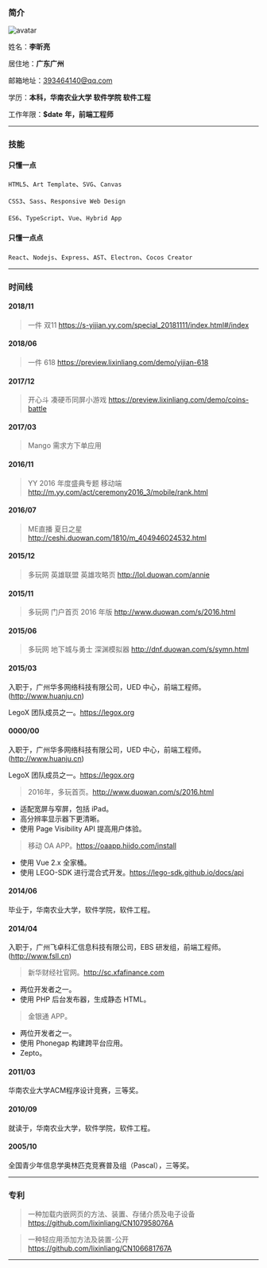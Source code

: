 
### 简介

![avatar](./static/img/avatar.jpg)

姓名：__李昕亮__

居住地：__广东广州__

邮箱地址：393464140@qq.com

学历：__本科，华南农业大学 软件学院 软件工程__

工作年限：__$date__ __年，前端工程师__

---
### 技能

#### 只懂一点

`HTML5`、`Art Template`、`SVG`、`Canvas`

`CSS3`、`Sass`、`Responsive Web Design`

`ES6`、`TypeScript`、`Vue`、`Hybrid App`

#### 只懂一点点

`React`、`Nodejs`、`Express`、`AST`、`Electron`、`Cocos Creator`

---
### 时间线

#### 2018/11

> 一件 双11 https://s-yijian.yy.com/special_20181111/index.html#/index

#### 2018/06

> 一件 618 https://preview.lixinliang.com/demo/yijian-618

#### 2017/12

> 开心斗 凑硬币同屏小游戏 https://preview.lixinliang.com/demo/coins-battle

#### 2017/03

> Mango 需求方下单应用

#### 2016/11

> YY 2016 年度盛典专题 移动端 http://m.yy.com/act/ceremony2016_3/mobile/rank.html

#### 2016/07

> ME直播 夏日之星 http://ceshi.duowan.com/1810/m_404946024532.html

#### 2015/12

> 多玩网 英雄联盟 英雄攻略页 http://lol.duowan.com/annie

#### 2015/11

> 多玩网 门户首页 2016 年版 http://www.duowan.com/s/2016.html

#### 2015/06

> 多玩网 地下城与勇士 深渊模拟器 http://dnf.duowan.com/s/symn.html

#### 2015/03

入职于，广州华多网络科技有限公司，UED 中心，前端工程师。(http://www.huanju.cn)

LegoX 团队成员之一。https://legox.org

#### 0000/00

入职于，广州华多网络科技有限公司，UED 中心，前端工程师。(http://www.huanju.cn)

LegoX 团队成员之一。https://legox.org

> 2016年，多玩首页。http://www.duowan.com/s/2016.html

* 适配宽屏与窄屏，包括 iPad。
* 高分辨率显示器下更清晰。
* 使用 Page Visibility API 提高用户体验。

> 移动 OA APP。https://oaapp.hiido.com/install

* 使用 Vue 2.x 全家桶。
* 使用 LEGO-SDK 进行混合式开发。https://lego-sdk.github.io/docs/api

#### 2014/06

毕业于，华南农业大学，软件学院，软件工程。

#### 2014/04

入职于，广州飞卓科汇信息科技有限公司，EBS 研发组，前端工程师。(http://www.fsll.cn)

> 新华财经社官网。http://sc.xfafinance.com

* 两位开发者之一。
* 使用 PHP 后台发布器，生成静态 HTML。

> 金银通 APP。

* 两位开发者之一。
* 使用 Phonegap 构建跨平台应用。
* Zepto。

#### 2011/03

华南农业大学ACM程序设计竞赛，三等奖。

#### 2010/09

就读于，华南农业大学，软件学院，软件工程。

#### 2005/10

全国青少年信息学奥林匹克竞赛普及组（Pascal），三等奖。

---
### 专利

> 一种加载内嵌网页的方法、装置、存储介质及电子设备 https://github.com/lixinliang/CN107958076A

> 一种轻应用添加方法及装置-公开 https://github.com/lixinliang/CN106681767A

---
